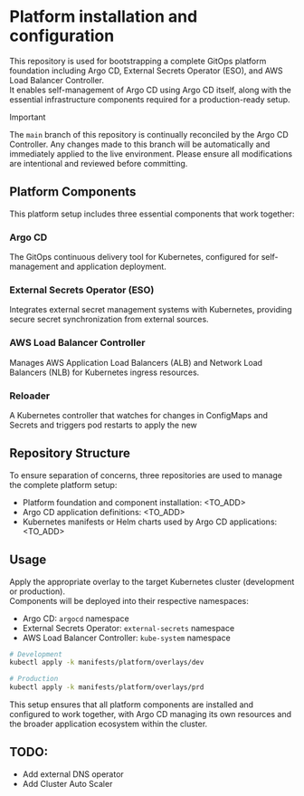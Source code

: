 # Platform installation and configuration

This repository is used for bootstrapping a complete GitOps platform foundation including Argo CD, External Secrets
Operator (ESO), and AWS Load Balancer Controller.  
It enables self-management of Argo CD using Argo CD itself, along with the essential infrastructure components required
for a production-ready setup.

> [!IMPORTANT]
> The `main` branch of this repository is continually reconciled by the Argo CD Controller. Any changes made to this
> branch will be automatically and immediately applied to the live environment. Please ensure all modifications are
> intentional and reviewed before committing.

## Platform Components

This platform setup includes three essential components that work together:

### Argo CD

The GitOps continuous delivery tool for Kubernetes, configured for self-management and application deployment.

### External Secrets Operator (ESO)

Integrates external secret management systems with Kubernetes, providing secure secret synchronization from external
sources.

### AWS Load Balancer Controller

Manages AWS Application Load Balancers (ALB) and Network Load Balancers (NLB) for Kubernetes ingress resources.

### Reloader

A Kubernetes controller that watches for changes in ConfigMaps and Secrets and triggers pod restarts to apply the new

## Repository Structure

To ensure separation of concerns, three repositories are used to manage the complete platform setup:

* Platform foundation and component
  installation: <TO_ADD>
* Argo CD application
  definitions: <TO_ADD>
* Kubernetes manifests or Helm charts used by Argo CD
  applications: <TO_ADD>

## Usage

Apply the appropriate overlay to the target Kubernetes cluster (development or production).  
Components will be deployed into their respective namespaces:

- Argo CD: `argocd` namespace
- External Secrets Operator: `external-secrets` namespace
- AWS Load Balancer Controller: `kube-system` namespace

```bash
# Development
kubectl apply -k manifests/platform/overlays/dev

# Production
kubectl apply -k manifests/platform/overlays/prd
```

This setup ensures that all platform components are installed and configured to work together, with Argo CD managing its
own resources and the broader application ecosystem within the cluster.


## TODO:

- Add external DNS operator
- Add Cluster Auto Scaler
